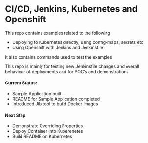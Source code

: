 # CI/CD, Jenkins, Kubernetes and Openshift
This repo contains examples related to the following

- Deploying to Kubernetes directly, using config-maps, secrets etc
- Using Openshift with Jenkins and Jenkinsfile

It also contains commands used to test the examples

This repo is mainly for testing new Jenkinsfile changes and overall behaviour of deployments and for POC's and demonstrations

#### Current Status:
- Sample Application built
- README for Sample Application completed
- Introduced Jib tool to build Docker Images

#### Next Step
- Demonstrate Overriding Properties
- Deploy Container into Kuberenetes
- Build README on Kubernetes